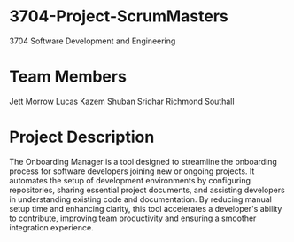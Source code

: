 # 3704-Project-ScrumMasters
3704 Software Development and Engineering

# Team Members
Jett Morrow
Lucas Kazem
Shuban Sridhar 
Richmond Southall

# Project Description
The Onboarding Manager is a tool designed to streamline the onboarding process for software developers joining new or ongoing projects. It automates the setup of development environments by configuring repositories, sharing essential project documents, and assisting developers in understanding existing code and documentation. By reducing manual setup time and enhancing clarity, this tool accelerates a developer's ability to contribute, improving team productivity and ensuring a smoother integration experience.
